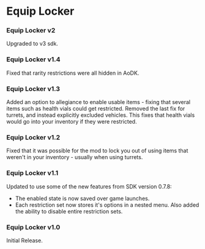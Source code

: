 # Equip Locker

### Equip Locker v2
Upgraded to v3 sdk.

### Equip Locker v1.4
Fixed that rarity restrictions were all hidden in AoDK.

### Equip Locker v1.3
Added an option to allegiance to enable usable items - fixing that several items such as health vials could get restricted.
Removed the last fix for turrets, and instead explicitly excluded vehicles. This fixes that health vials would go into your inventory if they were restricted.

### Equip Locker v1.2
Fixed that it was possible for the mod to lock you out of using items that weren't in your inventory - usually when using turrets.

### Equip Locker v1.1
Updated to use some of the new features from SDK version 0.7.8:
- The enabled state is now saved over game launches.
- Each restriction set now stores it's options in a nested menu.
Also added the ability to disable entire restriction sets.

### Equip Locker v1.0
Initial Release.

